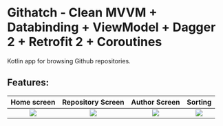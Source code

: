 # Githatch - Clean MVVM + Databinding + ViewModel + Dagger 2 + Retrofit 2 + Coroutines
Kotlin app for browsing Github repositories.


**Features:**
  -   
Home screen              |  Repository Screen      | Author Screen                | Sorting
:-------------------------:|:-------------------------:|:-------------------------:|:-------------------------:
![](https://imgur.com/XQ1eM2k.jpg)  |  ![](https://imgur.com/8aqG9jS.jpg) | ![](https://imgur.com/Gc4Sxhs.jpg)| ![](https://imgur.com/hFXpOCG.jpg)
